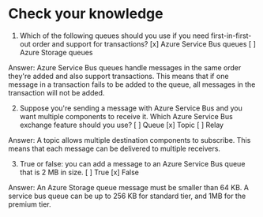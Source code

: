 # Check your knowledge
1. Which of the following queues should you use if you need first-in-first-out order and support for transactions?
    [x] Azure Service Bus queues
    [ ] Azure Storage queues

Answer: Azure Service Bus queues handle messages in the same order they're added and also support transactions. This means that if one message in a transaction fails to be added to the queue, all messages in the transaction will not be added.

2. Suppose you're sending a message with Azure Service Bus and you want multiple components to receive it. Which Azure Service Bus exchange feature should you use?
    [ ] Queue
    [x] Topic
    [ ] Relay

Answer: A topic allows multiple destination components to subscribe. This means that each message can be delivered to multiple receivers.

3. True or false: you can add a message to an Azure Service Bus queue that is 2 MB in size.
    [ ] True
    [x] False

Answer: An Azure Storage queue message must be smaller than 64 KB. A service bus queue can be up to 256 KB for standard tier, and 1MB for the premium tier.